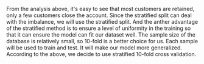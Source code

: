 From the analysis above, it's easy to see that most customers are retained, only a few customers close the account. Since the stratified split can deal with the imbalance, we will use the stratified split. And the anther advantage of the stratified method is to ensure a level of uniformity in the training so that it can ensure the model can fit our dataset well. The sample size of the database is relatively small, so 10-fold is a better choice for us. Each sample will be used to train and test. It will make our model more generalized. According to the above, we decide to use stratified 10-fold cross validation.
